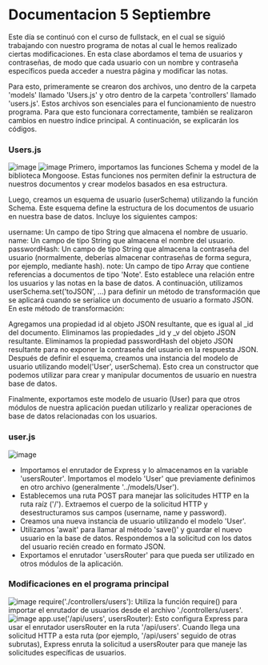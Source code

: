 # Documentacion 5 Septiembre 
Este día se continuó con el curso de fullstack, en el cual se siguió trabajando con nuestro programa de notas al cual le hemos realizado ciertas modificaciones. En esta clase abordamos el tema de usuarios y contraseñas, de modo que cada usuario con un nombre y contraseña específicos pueda acceder a nuestra página y modificar las notas.

Para esto, primeramente se crearon dos archivos, uno dentro de la carpeta 'models' llamado 'Users.js' y otro dentro de la carpeta 'controllers' llamado 'users.js'. Estos archivos son esenciales para el funcionamiento de nuestro programa. Para que esto funcionara correctamente, también se realizaron cambios en nuestro índice principal. A continuación, se explicarán los códigos.

### Users.js 
![image](https://github.com/Reivaq/Practicas/assets/140466947/4fd618d7-7e14-408e-a388-8534a807edc8)
![image](https://github.com/Reivaq/Practicas/assets/140466947/cdb69bb8-970d-499f-ae95-a30b95786138)
Primero, importamos las funciones Schema y model de la biblioteca Mongoose. Estas funciones nos permiten definir la estructura de nuestros documentos y crear modelos basados en esa estructura.

Luego, creamos un esquema de usuario (userSchema) utilizando la función Schema. Este esquema define la estructura de los documentos de usuario en nuestra base de datos. Incluye los siguientes campos:

username: Un campo de tipo String que almacena el nombre de usuario.
name: Un campo de tipo String que almacena el nombre del usuario.
passwordHash: Un campo de tipo String que almacena la contraseña del usuario (normalmente, deberías almacenar contraseñas de forma segura, por ejemplo, mediante hash).
note: Un campo de tipo Array que contiene referencias a documentos de tipo 'Note'. Esto establece una relación entre los usuarios y las notas en la base de datos.
A continuación, utilizamos userSchema.set('toJSON', ...) para definir un método de transformación que se aplicará cuando se serialice un documento de usuario a formato JSON. En este método de transformación:

Agregamos una propiedad id al objeto JSON resultante, que es igual al _id del documento.
Eliminamos las propiedades _id y _v del objeto JSON resultante.
Eliminamos la propiedad passwordHash del objeto JSON resultante para no exponer la contraseña del usuario en la respuesta JSON.
Después de definir el esquema, creamos una instancia del modelo de usuario utilizando model('User', userSchema). Esto crea un constructor que podemos utilizar para crear y manipular documentos de usuario en nuestra base de datos.

Finalmente, exportamos este modelo de usuario (User) para que otros módulos de nuestra aplicación puedan utilizarlo y realizar operaciones de base de datos relacionadas con los usuarios.


### user.js

![image](https://github.com/Reivaq/Practicas/assets/140466947/c6cf2045-e7e5-4301-bc73-1ac172fff8b0)
* Importamos el enrutador de Express y lo almacenamos en la variable 'usersRouter'.
Importamos el modelo 'User' que previamente definimos en otro archivo (generalmente '../models/User').
* Establecemos una ruta POST para manejar las solicitudes HTTP en la ruta raíz ('/').
Extraemos el cuerpo de la solicitud HTTP y desestructuramos sus campos (username, name y password).
* Creamos una nueva instancia de usuario utilizando el modelo 'User'.
* Utilizamos 'await' para llamar al método 'save()' y guardar el nuevo usuario en la base de datos.
Respondemos a la solicitud con los datos del usuario recién creado en formato JSON.
* Exportamos el enrutador 'usersRouter' para que pueda ser utilizado en otros módulos de la aplicación.

### Modificaciones en el programa principal

![image](https://github.com/Reivaq/Practicas/assets/140466947/38980028-1509-42f4-beb5-e3897c936ac6)
require('./controllers/users'): Utiliza la función require() para importar el enrutador de usuarios desde el archivo './controllers/users'. 
![image](https://github.com/Reivaq/Practicas/assets/140466947/96b79aa4-105b-4f34-9e02-8c3bd5692ea2)
app.use('/api/users', usersRouter): Esto configura Express para usar el enrutador usersRouter en la ruta '/api/users'. Cuando llega una solicitud HTTP a esta ruta (por ejemplo, '/api/users' seguido de otras subrutas), Express enruta la solicitud a usersRouter para que maneje las solicitudes específicas de usuarios.








